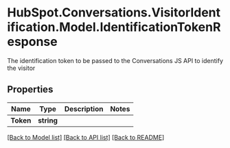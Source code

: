 # HubSpot.Conversations.VisitorIdentification.Model.IdentificationTokenResponse
The identification token to be passed to the Conversations JS API to identify the visitor

## Properties

Name | Type | Description | Notes
------------ | ------------- | ------------- | -------------
**Token** | **string** |  | 

[[Back to Model list]](../README.md#documentation-for-models) [[Back to API list]](../README.md#documentation-for-api-endpoints) [[Back to README]](../README.md)

